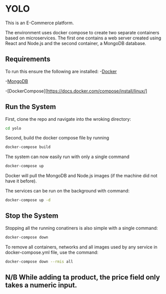 # YOLO
This is an E-Commerce platform.

The environment uses docker compose to create two separate containers based on microservices. The first one contains a web server created using React and Node.js and the second container, a MongoDB database.

## Requirements
To run this ensure the following are installed:
-[Docker](https://docs.docker.com/get-docker/)

-[MongoDB](https://docs.mongodb.com/manual/tutorial/install-mongodb-on-ubuntu/)

-[DockerCompose][https://docs.docker.com/compose/install/linux/]

## Run the System
First, clone the repo and navigate into the wroking directory:
```bash
cd yolo
```
Second, build the docker compose file by running
```bash
docker-compose build
```

The system can now easily run with only a single command
```bash
docker-compose up
```
Docker will pull the MongoDB and Node.js images (if the machine did not have it before).

The services can be run on the background with command:
```bash
docker-compose up -d
```
## Stop the System
Stopping all the running conatiners is also simple with a single command:
```bash
docker-compose down
```

To remove all containers, networks and all images used by any service in docker-compose.yml file, use the command:
```bash
docker-compose down --rmis all
```
## N/B While adding ta product, the price field only takes a numeric input.

